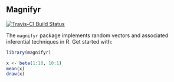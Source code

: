 
<!-- README.md is generated from README.Rmd. Please edit that file -->
Magnifyr
--------

<!-- Travis badge -->
[![Travis-CI Build Status](https://travis-ci.org/luishusier/magnifyr.svg?branch=master)](https://travis-ci.org/luishusier/magnifyr)

The `magnifyr` package implements random vectors and associated inferential techniques in R. Get started with:

``` r
library(magnifyr)

x <- beta(1:10, 10:1)
mean(x)
draw(x)
```
